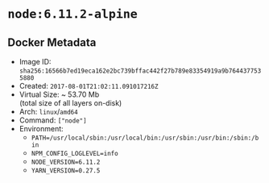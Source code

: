 # `node:6.11.2-alpine`

## Docker Metadata

- Image ID: `sha256:16566b7ed19eca162e2bc739bffac442f27b789e83354919a9b7644377535880`
- Created: `2017-08-01T21:02:11.091017216Z`
- Virtual Size: ~ 53.70 Mb  
  (total size of all layers on-disk)
- Arch: `linux`/`amd64`
- Command: `["node"]`
- Environment:
  - `PATH=/usr/local/sbin:/usr/local/bin:/usr/sbin:/usr/bin:/sbin:/bin`
  - `NPM_CONFIG_LOGLEVEL=info`
  - `NODE_VERSION=6.11.2`
  - `YARN_VERSION=0.27.5`
